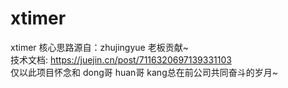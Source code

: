 # xtimer
xtimer 核心思路源自：zhujingyue 老板贡献~<br>
技术文档: https://juejin.cn/post/7116320697139331103<br>
仅以此项目怀念和 dong哥 huan哥 kang总在前公司共同奋斗的岁月~